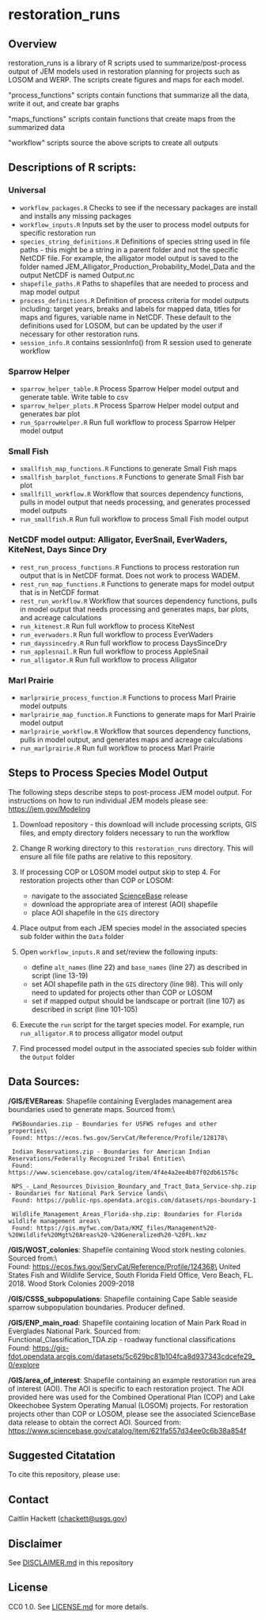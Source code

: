# restoration_runs

## Overview

restoration_runs is a library of R scripts used to summarize/post-process output of JEM models used in restoration planning for projects such as LOSOM and WERP. The scripts create figures and maps for each model.

"process_functions" scripts contain functions that summarize all the data, write it out, and create bar graphs

"maps_functions" scripts contain functions that create maps from the summarized data

"workflow" scripts source the above scripts to create all outputs

## Descriptions of R scripts:

### Universal
* `workflow_packages.R` Checks to see if the necessary packages are install and installs any missing packages
* `workflow_inputs.R` Inputs set by the user to process model outputs for specific restoration run
* `species_string_definitions.R` Definitions of species string used in file paths - this might be a string in a parent folder and not the specific NetCDF file. For example, the alligator model output is saved to the folder named JEM_Alligator_Production_Probability_Model_Data and the output NetCDF is named Output.nc
* `shapefile_paths.R` Paths to shapefiles that are needed to process and map model output
* `process_definitions.R` Definition of process criteria for model outputs including: target years, breaks and labels for mapped data, titles for maps and figures, variable name in NetCDF. These default to the definitions used for LOSOM, but can be updated by the user if necessary for other restoration runs.
* `session_info.R` contains sessionInfo() from R session used to generate workflow

### Sparrow Helper
* `sparrow_helper_table.R` Process Sparrow Helper model output and generate table. Write table to csv
* `sparrow_helper_plots.R` Process Sparrow Helper model output and generates bar plot
* `run_SparrowHelper.R` Run full workflow to process Sparrow Helper model output

### Small Fish
* `smallfish_map_functions.R` Functions to generate Small Fish maps
* `smallfish_barplot_functions.R` Functions to generate Small Fish bar plot
* `smallfill_workflow.R` Workflow that sources dependency functions, pulls in model output that needs processing, and generates processed model outputs
* `run_smallfish.R` Run full workflow to process Small Fish model output

### NetCDF model output: Alligator, EverSnail, EverWaders, KiteNest, Days Since Dry
* `rest_run_process_functions.R` Functions to process restoration run output that is in NetCDF format. Does not work to process WADEM.
* `rest_run_map_functions.R` Functions to generate maps for model output that is in NetCDF format
* `rest_run_workflow.R` Workflow that sources dependency functions, pulls in model output that needs processing and generates maps, bar plots, and acreage calculations
* `run_kitenest.R` Run full workflow to process KiteNest
* `run_everwaders.R` Run full workflow to process EverWaders
* `run_dayssincedry.R` Run full workflow to process DaysSinceDry
* `run_applesnail.R` Run full workflow to process AppleSnail
* `run_alligator.R` Run full workflow to process Alligator

### Marl Prairie
* `marlprairie_process_function.R` Functions to process Marl Prairie model outputs
* `marlprairie_map_function.R` Functions to generate maps for Marl Prairie model output
* `marlprairie_workflow.R` Workflow that sources dependency functions, pulls in model output, and generates maps and acreage calculations
* `run_marlprairie.R` Run full workflow to process Marl Prairie 

## Steps to Process Species Model Output
The following steps describe steps to post-process JEM model output. For instructions on how to run individual JEM models please see: https://jem.gov/Modeling

1. Download repository - this download will include processing scripts, GIS files, and empty directory folders necessary to run the workflow

2. Change R working directory to this `restoration_runs` directory. This will ensure all file file paths are relative to this repository.

3. If processing COP or LOSOM model output skip to step 4. For restoration projects other than COP or LOSOM:
     - navigate to the associated [ScienceBase](https://www.sciencebase.gov/catalog/) release
     - download the appropriate area of interest (AOI) shapefile
     - place AOI shapefile in the `GIS` directory
4. Place output from each JEM species model in the associated species sub folder within the `Data` folder

5. Open `workflow_inputs.R` and set/review the following inputs:
     - define `alt_names` (line 22) and `base_names` (line 27) as described in script (line 13-19)
     - set AOI shapefile path in the `GIS` directory (line 98). This will only need to updated for projects other than COP or LOSOM
     - set if mapped output should be landscape or portrait (line 107) as described in script (line 101-105) 
6. Execute the `run` script for the target species model. For example, run `run_alligator.R` to process alligator model output

7. Find processed model output in the associated species sub folder within the `Output` folder

## Data Sources:
**/GIS/EVERareas**: Shapefile containing Everglades management area boundaries used to generate maps. Sourced from:\
     
     FWSBoundaries.zip - Boundaries for USFWS refuges and other properties\
     Found: https://ecos.fws.gov/ServCat/Reference/Profile/128178\

     Indian_Reservations.zip - Boundaries for American Indian Reservations/Federally Recognized Tribal Entities\ 
     Found: https://www.sciencebase.gov/catalog/item/4f4e4a2ee4b07f02db61576c

     NPS_-_Land_Resources_Division_Boundary_and_Tract_Data_Service-shp.zip - Boundaries for National Park Service lands\
     Found: https://public-nps.opendata.arcgis.com/datasets/nps-boundary-1

     Wildlife_Management_Areas_Florida-shp.zip: Boundaries for Florida wildlife management areas\
     Found: https://gis.myfwc.com/Data/KMZ_files/Management%20-%20Wildlife%20Mgt%20Areas%20-%20Generalized%20-%20FL.kmz
  
**/GIS/WOST_colonies**: Shapefile containing Wood stork nesting colonies. Sourced from:\         
  Found: https://ecos.fws.gov/ServCat/Reference/Profile/124368\
  United States Fish and Wildlife Service, South Florida Field Office, Vero Beach, FL. 2018. Wood Stork Colonies 2009-2018

**/GIS/CSSS_subpopulations**: Shapefile containing Cape Sable seaside sparrow subpopulation boundaries. Producer defined.

**/GIS/ENP_main_road**: Shapefile containing location of Main Park Road in Everglades National Park. Sourced from:\
  Functional_Classification_TDA.zip - roadway functional classifications\
  Found: https://gis-fdot.opendata.arcgis.com/datasets/5c629bc81b104fca8d937343cdcefe29_0/explore 
  
**/GIS/area_of_interest**: Shapefile containing an example restoration run area of interest (AOI). The AOI is specific to each restoration project. The AOI provided here was used for the Combined Operational Plan (COP) and Lake Okeechobee System Operating Manual (LOSOM) projects. For restoration projects other than COP or LOSOM, please see the associated ScienceBase data release to obtain the correct AOI. Sourced from: https://www.sciencebase.gov/catalog/item/621fa557d34ee0c6b38a854f 

## Suggested Citatation
To cite this repository, please use:

## Contact
Caitlin Hackett (chackett@usgs.gov)

## Disclaimer
See [DISCLAIMER.md](https://code.usgs.gov/warc/jem/models/restoration_runs/-/blob/main/DISCLAIMER.md) in this repository

## License
CC0 1.0. See [LICENSE.md](https://code.usgs.gov/warc/jem/models/restoration_runs/-/blob/main/LICENSE.md) for more details.
